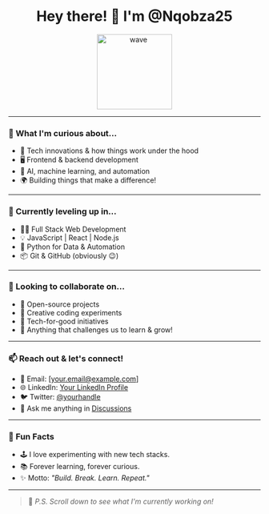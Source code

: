 <h1 align="center">Hey there! 👋 I'm @Nqobza25</h1>

<p align="center">
  <img src="https://media.giphy.com/media/xT0GqFPR3X4Q1w5h3i/giphy.gif" width="150" alt="wave">
</p>

---

### 👀 What I'm curious about...

- 🧠 Tech innovations & how things work under the hood  
- 🖥️ Frontend & backend development  
- 🤖 AI, machine learning, and automation  
- 🌍 Building things that make a difference!

---

### 🌱 Currently leveling up in...

- 🧑‍💻 Full Stack Web Development  
- 💡 JavaScript | React | Node.js  
- 🐍 Python for Data & Automation  
- 📦 Git & GitHub (obviously 😉)

---

### 💞️ Looking to collaborate on...

- 🚀 Open-source projects  
- 🧩 Creative coding experiments  
- 🧠 Tech-for-good initiatives  
- 💬 Anything that challenges us to learn & grow!

---

### 📫 Reach out & let's connect!

- 💌 Email: [your.email@example.com]  
- 🌐 LinkedIn: [Your LinkedIn Profile](https://www.linkedin.com/in/yourname)  
- 🐦 Twitter: [@yourhandle](https://twitter.com/yourhandle)  
- 🧠 Ask me anything in [Discussions](https://github.com/Nqobza25/Nqobza25/discussions)

---

### 🎯 Fun Facts

- 🕹️ I love experimenting with new tech stacks.
- 📚 Forever learning, forever curious.
- ✨ Motto: *"Build. Break. Learn. Repeat."*

---

> 🧩 *P.S. Scroll down to see what I'm currently working on!*